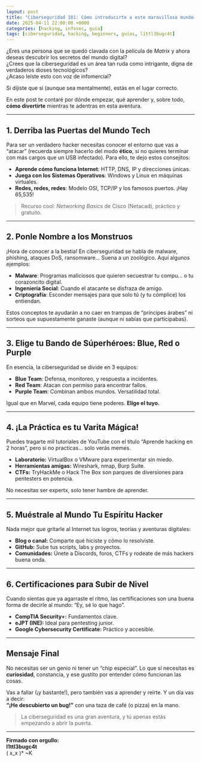 ```yaml
---
layout: post
title: "Ciberseguridad 101: Cómo introducirte a este maravilloso mundo sin morir en el intento"
date: 2025-04-11 22:00:00 +0000
categories: [hacking, infosec, guía]
tags: [ciberseguridad, hacking, beginners, guías, l1ttl3bugc4t]
---
```


¿Eres una persona que se quedó clavada con la película de *Matrix* y ahora deseas descubrir los secretos del mundo digital?  
¿Crees que la ciberseguridad es un área tan ruda como intrigante, digna de verdaderos dioses tecnológicos?  
¿Acaso leíste esto con voz de infomercial?

Si dijiste que sí (aunque sea mentalmente), estás en el lugar correcto.

En este post te contaré por dónde empezar, qué aprender y, sobre todo, **cómo divertirte** mientras te adentras en esta aventura.

---

## 1. Derriba las Puertas del Mundo Tech

Para ser un verdadero hacker necesitas conocer el entorno que vas a “atacar” (recuerda siempre hacerlo del modo **ético**, si no quieres terminar con más cargos que un USB infectado). Para ello, te dejo estos consejitos:

- **Aprende cómo funciona Internet**: HTTP, DNS, IP y direcciones únicas.
- **Juega con los Sistemas Operativos**: Windows y Linux en máquinas virtuales.
- **Redes, redes, redes**: Modelo OSI, TCP/IP y los famosos puertos. ¡Hay 65,535!

> Recurso cool: *Networking Basics* de Cisco (Netacad), práctico y gratuito.

---

## 2. Ponle Nombre a los Monstruos

¡Hora de conocer a la bestia! En ciberseguridad se habla de malware, phishing, ataques DoS, ransomware... Suena a un zoológico. Aquí algunos ejemplos:

- **Malware**: Programas maliciosos que quieren secuestrar tu compu… o tu corazoncito digital.
- **Ingeniería Social**: Cuando el atacante se disfraza de amigo.
- **Criptografía**: Esconder mensajes para que solo tú (y tu cómplice) los entiendan.

Estos conceptos te ayudarán a no caer en trampas de “príncipes árabes” ni sorteos que supuestamente ganaste (aunque ni sabías que participabas).

---

## 3. Elige tu Bando de Súperhéroes: Blue, Red o Purple

En esencia, la ciberseguridad se divide en 3 equipos:

- **Blue Team**: Defensa, monitoreo, y respuesta a incidentes.
- **Red Team**: Atacan con permiso para encontrar fallos.
- **Purple Team**: Combinan ambos mundos. Versatilidad total.

Igual que en Marvel, cada equipo tiene poderes. **Elige el tuyo.**

---

## 4. ¡La Práctica es tu Varita Mágica!

Puedes tragarte mil tutoriales de YouTube con el título “Aprende hacking en 2 horas”, pero si no practicas… solo verás memes.

- **Laboratorio:** VirtualBox o VMware para experimentar sin miedo.
- **Herramientas amigas:** Wireshark, nmap, Burp Suite.
- **CTFs:** TryHackMe o Hack The Box son parques de diversiones para pentesters en potencia.

No necesitas ser expertx, solo tener hambre de aprender.

---

## 5. Muéstrale al Mundo Tu Espíritu Hacker

Nada mejor que gritarle al Internet tus logros, teorías y aventuras digitales:

- **Blog o canal:** Comparte qué hiciste y cómo lo resolviste.
- **GitHub:** Sube tus scripts, labs y proyectos.
- **Comunidades:** Únete a Discords, foros, CTFs y rodeate de más hackers buena onda.

---

## 6. Certificaciones para Subir de Nivel

Cuando sientas que ya agarraste el ritmo, las certificaciones son una buena forma de decirle al mundo: “Ey, sé lo que hago”.

- **CompTIA Security+:** Fundamentos clave.
- **eJPT (INE):** Ideal para pentesting junior.
- **Google Cybersecurity Certificate:** Práctico y accesible.

---

## Mensaje Final

No necesitas ser un genio ni tener un “chip especial”. Lo que sí necesitas es **curiosidad**, constancia, y ese gustito por entender cómo funcionan las cosas.

Vas a fallar (¡y bastante!), pero también vas a aprender y reírte. Y un día vas a decir:  
**“¡He descubierto un bug!”** con una taza de café (o pizza) en la mano.

> La ciberseguridad es una gran aventura, y tú apenas estás empezando a abrir la puerta.

---

**Firmado con orgullo:**  
**l1ttl3bugc4t**  
( x_x )* ~K
